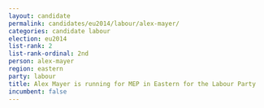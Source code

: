 ```yaml
---
layout: candidate
permalink: candidates/eu2014/labour/alex-mayer/
categories: candidate labour
election: eu2014
list-rank: 2
list-rank-ordinal: 2nd
person: alex-mayer
region: eastern
party: labour
title: Alex Mayer is running for MEP in Eastern for the Labour Party
incumbent: false
---
```

